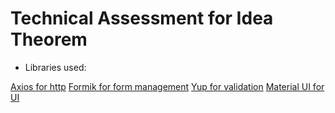 # Technical Assessment for Idea Theorem

- Libraries used:

[Axios for http](https://axios-http.com/docs/intro)
[Formik for form management](https://formik.org/docs/overview)
[Yup for validation](https://github.com/jquense/yup)
[Material UI for UI](https://mui.com/material-ui/)
